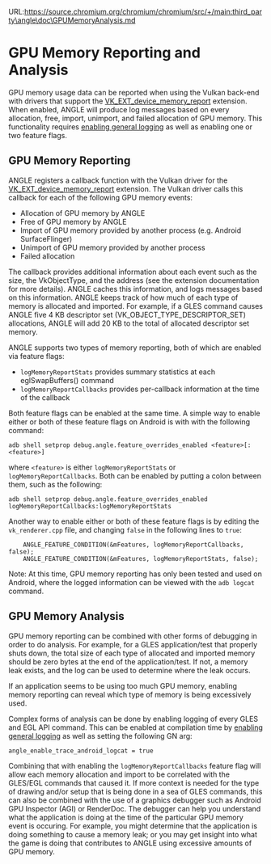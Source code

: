 URL:https://source.chromium.org/chromium/chromium/src/+/main:third_party\angle\doc\GPUMemoryAnalysis.md
# GPU Memory Reporting and Analysis

[MemRptExt]: https://www.khronos.org/registry/vulkan/specs/1.2-extensions/man/html/VK_EXT_device_memory_report.html
[enabling-general-logging]: DebuggingTips.md#enabling-general-logging

GPU memory usage data can be reported when using the Vulkan back-end with drivers that support the
[VK_EXT_device_memory_report][MemRptExt] extension.  When enabled, ANGLE will produce log messages
based on every allocation, free, import, unimport, and failed allocation of GPU memory.  This
functionality requires [enabling general logging](#enabling-general-logging) as well as enabling
one or two feature flags.

## GPU Memory Reporting

ANGLE registers a callback function with the Vulkan driver for the
[VK_EXT_device_memory_report][MemRptExt] extension.  The Vulkan driver calls this callback for
each of the following GPU memory events:

- Allocation of GPU memory by ANGLE
- Free of GPU memory by ANGLE
- Import of GPU memory provided by another process (e.g. Android SurfaceFlinger)
- Unimport of GPU memory provided by another process
- Failed allocation

The callback provides additional information about each event such as the size, the VkObjectType,
and the address (see the extension documentation for more details).  ANGLE caches this information,
and logs messages based on this information.  ANGLE keeps track of how much of each type of memory
is allocated and imported.  For example, if a GLES command causes ANGLE five 4 KB descriptor set
(VK_OBJECT_TYPE_DESCRIPTOR_SET) allocations, ANGLE will add 20 KB to the total of allocated
descriptor set memory.

ANGLE supports two types of memory reporting, both of which are enabled
via feature flags:

* `logMemoryReportStats` provides summary statistics at each eglSwapBuffers() command
* `logMemoryReportCallbacks` provides per-callback information at the time of the callback

Both feature flags can be enabled at the same time.  A simple way to enable either or both of these
feature flags on Android is with with the following command:
```
adb shell setprop debug.angle.feature_overrides_enabled <feature>[:<feature>]
```
where `<feature>` is either `logMemoryReportStats` or `logMemoryReportCallbacks`.  Both can be
enabled by putting a colon between them, such as the following:
```
adb shell setprop debug.angle.feature_overrides_enabled logMemoryReportCallbacks:logMemoryReportStats
```

Another way to enable either or both of these feature flags is by editing the `vk_renderer.cpp` file,
and changing `false` in the following lines to `true`:
```
    ANGLE_FEATURE_CONDITION(&mFeatures, logMemoryReportCallbacks, false);
    ANGLE_FEATURE_CONDITION(&mFeatures, logMemoryReportStats, false);
```

Note: At this time, GPU memory reporting has only been tested and used on Android, where the logged
information can be viewed with the `adb logcat` command.

## GPU Memory Analysis

GPU memory reporting can be combined with other forms of debugging in order to do analysis.  For
example, for a GLES application/test that properly shuts down, the total size of each type of
allocated and imported memory should be zero bytes at the end of the application/test.  If not, a
memory leak exists, and the log can be used to determine where the leak occurs.

If an application seems to be using too much GPU memory, enabling memory reporting can reveal which
type of memory is being excessively used.

Complex forms of analysis can be done by enabling logging of every GLES and EGL API command.  This
can be enabled at compilation time by [enabling general logging](#enabling-general-logging) as well
as setting the following GN arg:
```
angle_enable_trace_android_logcat = true
```

Combining that with enabling the `logMemoryReportCallbacks` feature flag will allow each memory
allocation and import to be correlated with the GLES/EGL commands that caused it.  If more context
is needed for the type of drawing and/or setup that is being done in a sea of GLES commands, this
can also be combined with the use of a graphics debugger such as Android GPU Inspector (AGI) or
RenderDoc.  The debugger can help you understand what the application is doing at the time of the
particular GPU memory event is occuring.  For example, you might determine that the application is
doing something to cause a memory leak; or you may get insight into what the game is doing that
contributes to ANGLE using excessive amounts of GPU memory.
